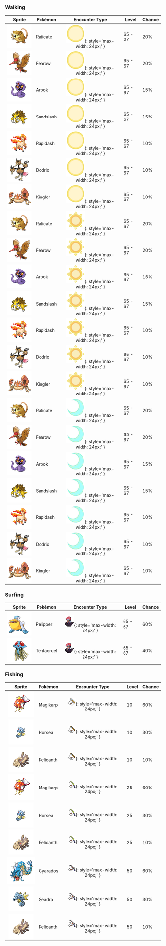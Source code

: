 ### Walking

| Sprite | Pokémon | Encounter Type | Level | Chance |
|:------:|---------|:--------------:|-------|--------|
| ![Raticate](../../assets/sprites/raticate/front.gif) | Raticate | ![Morning](../../assets/encounter_types/morning.png "Morning"){: style='max-width: 24px;' } | 65 - 67 | 20% |
| ![Fearow](../../assets/sprites/fearow/front.gif) | Fearow | ![Morning](../../assets/encounter_types/morning.png "Morning"){: style='max-width: 24px;' } | 65 - 67 | 20% |
| ![Arbok](../../assets/sprites/arbok/front.gif) | Arbok | ![Morning](../../assets/encounter_types/morning.png "Morning"){: style='max-width: 24px;' } | 65 - 67 | 15% |
| ![Sandslash](../../assets/sprites/sandslash/front.gif) | Sandslash | ![Morning](../../assets/encounter_types/morning.png "Morning"){: style='max-width: 24px;' } | 65 - 67 | 15% |
| ![Rapidash](../../assets/sprites/rapidash/front.gif) | Rapidash | ![Morning](../../assets/encounter_types/morning.png "Morning"){: style='max-width: 24px;' } | 65 - 67 | 10% |
| ![Dodrio](../../assets/sprites/dodrio/front.gif) | Dodrio | ![Morning](../../assets/encounter_types/morning.png "Morning"){: style='max-width: 24px;' } | 65 - 67 | 10% |
| ![Kingler](../../assets/sprites/kingler/front.gif) | Kingler | ![Morning](../../assets/encounter_types/morning.png "Morning"){: style='max-width: 24px;' } | 65 - 67 | 10% |
| ![Raticate](../../assets/sprites/raticate/front.gif) | Raticate | ![Day](../../assets/encounter_types/day.png "Day"){: style='max-width: 24px;' } | 65 - 67 | 20% |
| ![Fearow](../../assets/sprites/fearow/front.gif) | Fearow | ![Day](../../assets/encounter_types/day.png "Day"){: style='max-width: 24px;' } | 65 - 67 | 20% |
| ![Arbok](../../assets/sprites/arbok/front.gif) | Arbok | ![Day](../../assets/encounter_types/day.png "Day"){: style='max-width: 24px;' } | 65 - 67 | 15% |
| ![Sandslash](../../assets/sprites/sandslash/front.gif) | Sandslash | ![Day](../../assets/encounter_types/day.png "Day"){: style='max-width: 24px;' } | 65 - 67 | 15% |
| ![Rapidash](../../assets/sprites/rapidash/front.gif) | Rapidash | ![Day](../../assets/encounter_types/day.png "Day"){: style='max-width: 24px;' } | 65 - 67 | 10% |
| ![Dodrio](../../assets/sprites/dodrio/front.gif) | Dodrio | ![Day](../../assets/encounter_types/day.png "Day"){: style='max-width: 24px;' } | 65 - 67 | 10% |
| ![Kingler](../../assets/sprites/kingler/front.gif) | Kingler | ![Day](../../assets/encounter_types/day.png "Day"){: style='max-width: 24px;' } | 65 - 67 | 10% |
| ![Raticate](../../assets/sprites/raticate/front.gif) | Raticate | ![Night](../../assets/encounter_types/night.png "Night"){: style='max-width: 24px;' } | 65 - 67 | 20% |
| ![Fearow](../../assets/sprites/fearow/front.gif) | Fearow | ![Night](../../assets/encounter_types/night.png "Night"){: style='max-width: 24px;' } | 65 - 67 | 20% |
| ![Arbok](../../assets/sprites/arbok/front.gif) | Arbok | ![Night](../../assets/encounter_types/night.png "Night"){: style='max-width: 24px;' } | 65 - 67 | 15% |
| ![Sandslash](../../assets/sprites/sandslash/front.gif) | Sandslash | ![Night](../../assets/encounter_types/night.png "Night"){: style='max-width: 24px;' } | 65 - 67 | 15% |
| ![Rapidash](../../assets/sprites/rapidash/front.gif) | Rapidash | ![Night](../../assets/encounter_types/night.png "Night"){: style='max-width: 24px;' } | 65 - 67 | 10% |
| ![Dodrio](../../assets/sprites/dodrio/front.gif) | Dodrio | ![Night](../../assets/encounter_types/night.png "Night"){: style='max-width: 24px;' } | 65 - 67 | 10% |
| ![Kingler](../../assets/sprites/kingler/front.gif) | Kingler | ![Night](../../assets/encounter_types/night.png "Night"){: style='max-width: 24px;' } | 65 - 67 | 10% |

### Surfing

| Sprite | Pokémon | Encounter Type | Level | Chance |
|:------:|---------|:--------------:|-------|--------|
| ![Pelipper](../../assets/sprites/pelipper/front.gif) | Pelipper | ![Surf](../../assets/encounter_types/surf.png "Surf"){: style='max-width: 24px;' } | 65 - 67 | 60% |
| ![Tentacruel](../../assets/sprites/tentacruel/front.gif) | Tentacruel | ![Surf](../../assets/encounter_types/surf.png "Surf"){: style='max-width: 24px;' } | 65 - 67 | 40% |

### Fishing

| Sprite | Pokémon | Encounter Type | Level | Chance |
|:------:|---------|:--------------:|-------|--------|
| ![Magikarp](../../assets/sprites/magikarp/front.gif) | Magikarp | ![Old Rod](../../assets/encounter_types/old_rod.png "Old Rod"){: style='max-width: 24px;' } | 10 | 60% |
| ![Horsea](../../assets/sprites/horsea/front.gif) | Horsea | ![Old Rod](../../assets/encounter_types/old_rod.png "Old Rod"){: style='max-width: 24px;' } | 10 | 30% |
| ![Relicanth](../../assets/sprites/relicanth/front.gif) | Relicanth | ![Old Rod](../../assets/encounter_types/old_rod.png "Old Rod"){: style='max-width: 24px;' } | 10 | 10% |
| ![Magikarp](../../assets/sprites/magikarp/front.gif) | Magikarp | ![Good Rod](../../assets/encounter_types/good_rod.png "Good Rod"){: style='max-width: 24px;' } | 25 | 60% |
| ![Horsea](../../assets/sprites/horsea/front.gif) | Horsea | ![Good Rod](../../assets/encounter_types/good_rod.png "Good Rod"){: style='max-width: 24px;' } | 25 | 30% |
| ![Relicanth](../../assets/sprites/relicanth/front.gif) | Relicanth | ![Good Rod](../../assets/encounter_types/good_rod.png "Good Rod"){: style='max-width: 24px;' } | 25 | 10% |
| ![Gyarados](../../assets/sprites/gyarados/front.gif) | Gyarados | ![Super Rod](../../assets/encounter_types/super_rod.png "Super Rod"){: style='max-width: 24px;' } | 50 | 60% |
| ![Seadra](../../assets/sprites/seadra/front.gif) | Seadra | ![Super Rod](../../assets/encounter_types/super_rod.png "Super Rod"){: style='max-width: 24px;' } | 50 | 30% |
| ![Relicanth](../../assets/sprites/relicanth/front.gif) | Relicanth | ![Super Rod](../../assets/encounter_types/super_rod.png "Super Rod"){: style='max-width: 24px;' } | 50 | 10% |

